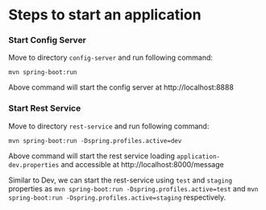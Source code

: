 # Steps to start an application

### Start Config Server

Move to directory `config-server` and run following command:

```
mvn spring-boot:run
```

Above command will start the config server at http://localhost:8888

### Start Rest Service

Move to directory `rest-service` and run following command:

```
mvn spring-boot:run -Dspring.profiles.active=dev
```

Above command will start the rest service loading `application-dev.properties` and accessible at http://localhost:8000/message

Similar to Dev, we can start the rest-service using `test` and `staging` properties as `mvn spring-boot:run -Dspring.profiles.active=test` and `mvn spring-boot:run -Dspring.profiles.active=staging` respectively.

